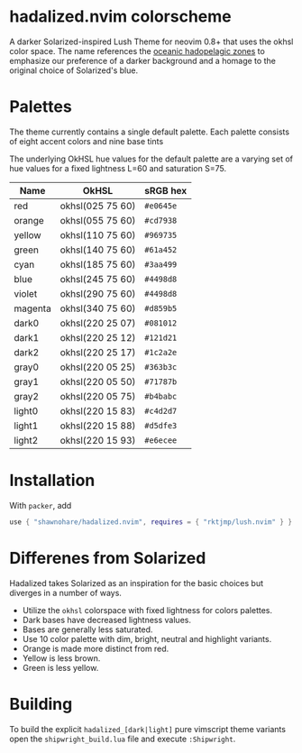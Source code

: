 # hadalized.nvim colorscheme

A darker Solarized-inspired Lush Theme for neovim 0.8+ that uses the okhsl
color space. The name references the
[oceanic hadopelagic zones](https://en.wikipedia.org/wiki/Hadal_zone)
to emphasize our preference of a darker background and a homage to the original
choice of Solarized's blue.

# Palettes

The theme currently contains a single default palette. Each palette
consists of eight accent colors and nine base tints

The underlying OkHSL hue values for the default palette are a varying set of
hue values for a fixed lightness L=60 and saturation S=75.

| Name     | OkHSL            | sRGB hex   |
|----------|------------------|------------|
| red      | okhsl(025 75 60) | `#e0645e`  |
| orange   | okhsl(055 75 60) | `#cd7938`  |
| yellow   | okhsl(110 75 60) | `#969735`  |
| green    | okhsl(140 75 60) | `#61a452`  |
| cyan     | okhsl(185 75 60) | `#3aa499`  |
| blue     | okhsl(245 75 60) | `#4498d8`  |
| violet   | okhsl(290 75 60) | `#4498d8`  |
| magenta  | okhsl(340 75 60) | `#d859b5`  |
| dark0    | okhsl(220 25 07) | `#081012`  |
| dark1    | okhsl(220 25 12) | `#121d21`  |
| dark2    | okhsl(220 25 17) | `#1c2a2e`  |
| gray0    | okhsl(220 05 25) | `#363b3c`  |
| gray1    | okhsl(220 05 50) | `#71787b`  |
| gray2    | okhsl(220 05 75) | `#b4babc`  |
| light0   | okhsl(220 15 83) | `#c4d2d7`  |
| light1   | okhsl(220 15 88) | `#d5dfe3`  |
| light2   | okhsl(220 15 93) | `#e6ecee`  |



# Installation

With `packer`, add

```lua
use { "shawnohare/hadalized.nvim", requires = { "rktjmp/lush.nvim" } }
```

# Differenes from Solarized

Hadalized takes Solarized as an inspiration for the basic choices but
diverges in a number of ways.

- Utilize the `okhsl` colorspace with fixed lightness for colors palettes.
- Dark bases have decreased lightness values.
- Bases are generally less saturated.
- Use 10 color palette with dim, bright, neutral and highlight variants.
- Orange is made more distinct from red.
- Yellow is less brown.
- Green is less yellow.

# Building

To build the explicit `hadalized_[dark|light]` pure vimscript theme variants
open the `shipwright_build.lua` file and execute `:Shipwright`.


